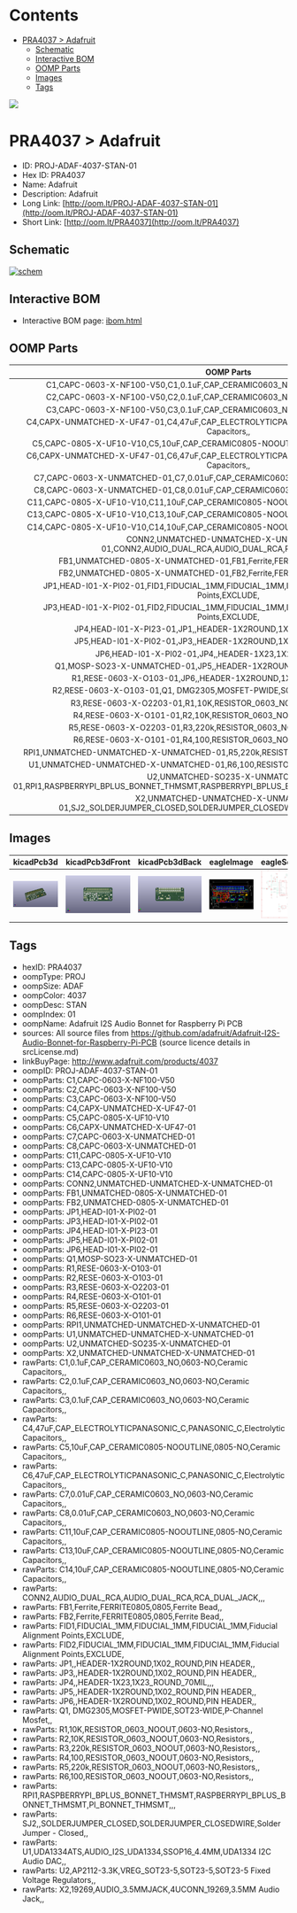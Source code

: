 



Contents
========

* [PRA4037 > Adafruit](#pra4037--adafruit)
	* [Schematic](#schematic)
	* [Interactive BOM](#interactive-bom)
	* [OOMP Parts](#oomp-parts)
	* [Images](#images)
	* [Tags](#tags)
  
![][im]
# PRA4037 > Adafruit

- ID: PROJ-ADAF-4037-STAN-01
- Hex ID: PRA4037
- Name: Adafruit
- Description: Adafruit
- Long Link: [http://oom.lt/PROJ-ADAF-4037-STAN-01](http://oom.lt/PROJ-ADAF-4037-STAN-01)
- Short Link: [http://oom.lt/PRA4037](http://oom.lt/PRA4037)

## Schematic
  
[![schem](eagleSchemImage.png)](eagleSchemImage.png)
## Interactive BOM

- Interactive BOM page: [ibom.html](https://htmlpreview.github.io/?https://github.com/oomlout/oomlout_OOMP_projects/blob/main/PROJ-ADAF-4037-STAN-01/kicad/bom/ibom.html)

## OOMP Parts
  

|OOMP Parts|
| :---: |
|C1,CAPC-0603-X-NF100-V50,C1,0.1uF,CAP_CERAMIC0603_NO,0603-NO,Ceramic Capacitors,,|
|C2,CAPC-0603-X-NF100-V50,C2,0.1uF,CAP_CERAMIC0603_NO,0603-NO,Ceramic Capacitors,,|
|C3,CAPC-0603-X-NF100-V50,C3,0.1uF,CAP_CERAMIC0603_NO,0603-NO,Ceramic Capacitors,,|
|C4,CAPX-UNMATCHED-X-UF47-01,C4,47uF,CAP_ELECTROLYTICPANASONIC_C,PANASONIC_C,Electrolytic Capacitors,,|
|C5,CAPC-0805-X-UF10-V10,C5,10uF,CAP_CERAMIC0805-NOOUTLINE,0805-NO,Ceramic Capacitors,,|
|C6,CAPX-UNMATCHED-X-UF47-01,C6,47uF,CAP_ELECTROLYTICPANASONIC_C,PANASONIC_C,Electrolytic Capacitors,,|
|C7,CAPC-0603-X-UNMATCHED-01,C7,0.01uF,CAP_CERAMIC0603_NO,0603-NO,Ceramic Capacitors,,|
|C8,CAPC-0603-X-UNMATCHED-01,C8,0.01uF,CAP_CERAMIC0603_NO,0603-NO,Ceramic Capacitors,,|
|C11,CAPC-0805-X-UF10-V10,C11,10uF,CAP_CERAMIC0805-NOOUTLINE,0805-NO,Ceramic Capacitors,,|
|C13,CAPC-0805-X-UF10-V10,C13,10uF,CAP_CERAMIC0805-NOOUTLINE,0805-NO,Ceramic Capacitors,,|
|C14,CAPC-0805-X-UF10-V10,C14,10uF,CAP_CERAMIC0805-NOOUTLINE,0805-NO,Ceramic Capacitors,,|
|CONN2,UNMATCHED-UNMATCHED-X-UNMATCHED-01,CONN2,AUDIO_DUAL_RCA,AUDIO_DUAL_RCA,RCA_DUAL_JACK,,,|
|FB1,UNMATCHED-0805-X-UNMATCHED-01,FB1,Ferrite,FERRITE0805,0805,Ferrite Bead,,|
|FB2,UNMATCHED-0805-X-UNMATCHED-01,FB2,Ferrite,FERRITE0805,0805,Ferrite Bead,,|
|JP1,HEAD-I01-X-PI02-01,FID1,FIDUCIAL_1MM,FIDUCIAL_1MM,FIDUCIAL_1MM,Fiducial Alignment Points,EXCLUDE,|
|JP3,HEAD-I01-X-PI02-01,FID2,FIDUCIAL_1MM,FIDUCIAL_1MM,FIDUCIAL_1MM,Fiducial Alignment Points,EXCLUDE,|
|JP4,HEAD-I01-X-PI23-01,JP1,,HEADER-1X2ROUND,1X02_ROUND,PIN HEADER,,|
|JP5,HEAD-I01-X-PI02-01,JP3,,HEADER-1X2ROUND,1X02_ROUND,PIN HEADER,,|
|JP6,HEAD-I01-X-PI02-01,JP4,,HEADER-1X23,1X23_ROUND_70MIL,,,|
|Q1,MOSP-SO23-X-UNMATCHED-01,JP5,,HEADER-1X2ROUND,1X02_ROUND,PIN HEADER,,|
|R1,RESE-0603-X-O103-01,JP6,,HEADER-1X2ROUND,1X02_ROUND,PIN HEADER,,|
|R2,RESE-0603-X-O103-01,Q1, DMG2305,MOSFET-PWIDE,SOT23-WIDE,P-Channel Mosfet,,|
|R3,RESE-0603-X-O2203-01,R1,10K,RESISTOR_0603_NOOUT,0603-NO,Resistors,,|
|R4,RESE-0603-X-O101-01,R2,10K,RESISTOR_0603_NOOUT,0603-NO,Resistors,,|
|R5,RESE-0603-X-O2203-01,R3,220k,RESISTOR_0603_NOOUT,0603-NO,Resistors,,|
|R6,RESE-0603-X-O101-01,R4,100,RESISTOR_0603_NOOUT,0603-NO,Resistors,,|
|RPI1,UNMATCHED-UNMATCHED-X-UNMATCHED-01,R5,220k,RESISTOR_0603_NOOUT,0603-NO,Resistors,,|
|U1,UNMATCHED-UNMATCHED-X-UNMATCHED-01,R6,100,RESISTOR_0603_NOOUT,0603-NO,Resistors,,|
|U2,UNMATCHED-SO235-X-UNMATCHED-01,RPI1,RASPBERRYPI_BPLUS_BONNET_THMSMT,RASPBERRYPI_BPLUS_BONNET_THMSMT,PI_BONNET_THMSMT,,,|
|X2,UNMATCHED-UNMATCHED-X-UNMATCHED-01,SJ2,,SOLDERJUMPER_CLOSED,SOLDERJUMPER_CLOSEDWIRE,Solder Jumper - Closed,,|

## Images
  
  

|kicadPcb3d|kicadPcb3dFront|kicadPcb3dBack|eagleImage|eagleSchemImage|
| :---: | :---: | :---: | :---: | :---: |
|[![kicadPcb3d](kicadPcb3d_140.png)](kicadPcb3d.png)|[![kicadPcb3dFront](kicadPcb3dFront_140.png)](kicadPcb3dFront.png)|[![kicadPcb3dBack](kicadPcb3dBack_140.png)](kicadPcb3dBack.png)|[![eagleImage](eagleImage_140.png)](eagleImage.png)|[![eagleSchemImage](eagleSchemImage_140.png)](eagleSchemImage.png)|

## Tags

- hexID: PRA4037
- oompType: PROJ
- oompSize: ADAF
- oompColor: 4037
- oompDesc: STAN
- oompIndex: 01
- oompName: Adafruit I2S Audio Bonnet for Raspberry Pi PCB
- sources: All source files from https://github.com/adafruit/Adafruit-I2S-Audio-Bonnet-for-Raspberry-Pi-PCB (source licence details in srcLicense.md)
- linkBuyPage: http://www.adafruit.com/products/4037
- oompID: PROJ-ADAF-4037-STAN-01
- oompParts: C1,CAPC-0603-X-NF100-V50
- oompParts: C2,CAPC-0603-X-NF100-V50
- oompParts: C3,CAPC-0603-X-NF100-V50
- oompParts: C4,CAPX-UNMATCHED-X-UF47-01
- oompParts: C5,CAPC-0805-X-UF10-V10
- oompParts: C6,CAPX-UNMATCHED-X-UF47-01
- oompParts: C7,CAPC-0603-X-UNMATCHED-01
- oompParts: C8,CAPC-0603-X-UNMATCHED-01
- oompParts: C11,CAPC-0805-X-UF10-V10
- oompParts: C13,CAPC-0805-X-UF10-V10
- oompParts: C14,CAPC-0805-X-UF10-V10
- oompParts: CONN2,UNMATCHED-UNMATCHED-X-UNMATCHED-01
- oompParts: FB1,UNMATCHED-0805-X-UNMATCHED-01
- oompParts: FB2,UNMATCHED-0805-X-UNMATCHED-01
- oompParts: JP1,HEAD-I01-X-PI02-01
- oompParts: JP3,HEAD-I01-X-PI02-01
- oompParts: JP4,HEAD-I01-X-PI23-01
- oompParts: JP5,HEAD-I01-X-PI02-01
- oompParts: JP6,HEAD-I01-X-PI02-01
- oompParts: Q1,MOSP-SO23-X-UNMATCHED-01
- oompParts: R1,RESE-0603-X-O103-01
- oompParts: R2,RESE-0603-X-O103-01
- oompParts: R3,RESE-0603-X-O2203-01
- oompParts: R4,RESE-0603-X-O101-01
- oompParts: R5,RESE-0603-X-O2203-01
- oompParts: R6,RESE-0603-X-O101-01
- oompParts: RPI1,UNMATCHED-UNMATCHED-X-UNMATCHED-01
- oompParts: U1,UNMATCHED-UNMATCHED-X-UNMATCHED-01
- oompParts: U2,UNMATCHED-SO235-X-UNMATCHED-01
- oompParts: X2,UNMATCHED-UNMATCHED-X-UNMATCHED-01
- rawParts: C1,0.1uF,CAP_CERAMIC0603_NO,0603-NO,Ceramic Capacitors,,
- rawParts: C2,0.1uF,CAP_CERAMIC0603_NO,0603-NO,Ceramic Capacitors,,
- rawParts: C3,0.1uF,CAP_CERAMIC0603_NO,0603-NO,Ceramic Capacitors,,
- rawParts: C4,47uF,CAP_ELECTROLYTICPANASONIC_C,PANASONIC_C,Electrolytic Capacitors,,
- rawParts: C5,10uF,CAP_CERAMIC0805-NOOUTLINE,0805-NO,Ceramic Capacitors,,
- rawParts: C6,47uF,CAP_ELECTROLYTICPANASONIC_C,PANASONIC_C,Electrolytic Capacitors,,
- rawParts: C7,0.01uF,CAP_CERAMIC0603_NO,0603-NO,Ceramic Capacitors,,
- rawParts: C8,0.01uF,CAP_CERAMIC0603_NO,0603-NO,Ceramic Capacitors,,
- rawParts: C11,10uF,CAP_CERAMIC0805-NOOUTLINE,0805-NO,Ceramic Capacitors,,
- rawParts: C13,10uF,CAP_CERAMIC0805-NOOUTLINE,0805-NO,Ceramic Capacitors,,
- rawParts: C14,10uF,CAP_CERAMIC0805-NOOUTLINE,0805-NO,Ceramic Capacitors,,
- rawParts: CONN2,AUDIO_DUAL_RCA,AUDIO_DUAL_RCA,RCA_DUAL_JACK,,,
- rawParts: FB1,Ferrite,FERRITE0805,0805,Ferrite Bead,,
- rawParts: FB2,Ferrite,FERRITE0805,0805,Ferrite Bead,,
- rawParts: FID1,FIDUCIAL_1MM,FIDUCIAL_1MM,FIDUCIAL_1MM,Fiducial Alignment Points,EXCLUDE,
- rawParts: FID2,FIDUCIAL_1MM,FIDUCIAL_1MM,FIDUCIAL_1MM,Fiducial Alignment Points,EXCLUDE,
- rawParts: JP1,,HEADER-1X2ROUND,1X02_ROUND,PIN HEADER,,
- rawParts: JP3,,HEADER-1X2ROUND,1X02_ROUND,PIN HEADER,,
- rawParts: JP4,,HEADER-1X23,1X23_ROUND_70MIL,,,
- rawParts: JP5,,HEADER-1X2ROUND,1X02_ROUND,PIN HEADER,,
- rawParts: JP6,,HEADER-1X2ROUND,1X02_ROUND,PIN HEADER,,
- rawParts: Q1, DMG2305,MOSFET-PWIDE,SOT23-WIDE,P-Channel Mosfet,,
- rawParts: R1,10K,RESISTOR_0603_NOOUT,0603-NO,Resistors,,
- rawParts: R2,10K,RESISTOR_0603_NOOUT,0603-NO,Resistors,,
- rawParts: R3,220k,RESISTOR_0603_NOOUT,0603-NO,Resistors,,
- rawParts: R4,100,RESISTOR_0603_NOOUT,0603-NO,Resistors,,
- rawParts: R5,220k,RESISTOR_0603_NOOUT,0603-NO,Resistors,,
- rawParts: R6,100,RESISTOR_0603_NOOUT,0603-NO,Resistors,,
- rawParts: RPI1,RASPBERRYPI_BPLUS_BONNET_THMSMT,RASPBERRYPI_BPLUS_BONNET_THMSMT,PI_BONNET_THMSMT,,,
- rawParts: SJ2,,SOLDERJUMPER_CLOSED,SOLDERJUMPER_CLOSEDWIRE,Solder Jumper - Closed,,
- rawParts: U1,UDA1334ATS,AUDIO_I2S_UDA1334,SSOP16_4.4MM,UDA1334 I2C Audio DAC,,
- rawParts: U2,AP2112-3.3K,VREG_SOT23-5,SOT23-5,SOT23-5 Fixed Voltage Regulators,,
- rawParts: X2,19269,AUDIO_3.5MMJACK,4UCONN_19269,3.5MM Audio Jack,,



[im]: kicadPcb3d_450.png
